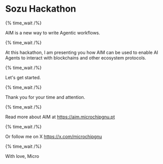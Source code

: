 # Sozu Hackathon

{% time_wait /%}

AIM is a new way to write Agentic workflows.

{% time_wait /%}

At this hackathon, I am presenting you how AIM can be used to enable AI Agents to interact with blockchains and other ecosystem protocols.

{% time_wait /%}

Let's get started.

{% time_wait /%}

Thank you for your time and attention.

{% time_wait /%}

Read more about AIM at https://aim.microchipgnu.pt

{% time_wait /%}

Or follow me on X https://x.com/microchipgnu

{% time_wait /%}

With love, Micro